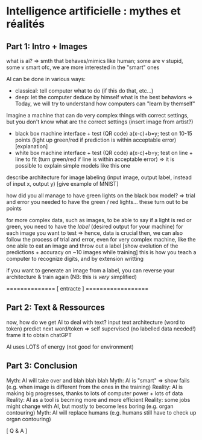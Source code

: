 # Intelligence artificielle : mythes et réalités

## Part 1: Intro + Images
what is ai?
=> smth that behaves/mimics like human; some are v stupid, some v smart
ofc, we are more interested in the "smart" ones

AI can be done in various ways:
- classical: tell computer what to do (if this do that, etc...)
- deep: let the computer deduce by himself what is the best behaviors
=> Today, we will try to understand how computers can "learn by themself"

Imagine a machine that can do very complex things with correct settings, but you don't know what are the correct settings (insert image from artist?)
- black box machine interface + test (QR code) a(x-c)+b=y; test on 10-15 points (light up green/red if prediction is within acceptable error)
[explanation]
- white box machine interface + test (QR code) a(x-c)+b=y; test on line + line to fit (turn green/red if line is within acceptable error)
=> it is possible to explain simple models like this one

describe architecture for image labeling (input image, output label, instead of input x, output y)
[give example of MNIST]

how did you all manage to have green lights on the black box model?
=> trial and error
you needed to have the green / red lights... these turn out to be points

for more complex data, such as images, to be able to say if a light is red or green, you need to have the *label* (desired output for your machine) for each image you want to test
=> hence, data is crucial
then, we can also follow the process of trial and error, even for very complex machine, like the one able to eat an image and throw out a label
[show evolution of the predictions + accuracy on ~10 images while training]
this is how you teach a computer to recognize digits, and by extension writting

if you want to generate an image from a label, you can reverse your architecture & train again (NB: this is *very* simplified)

============== [ entracte ] ==================

## Part 2: Text & Ressources
now, how do we get AI to deal with text?
input text architecture (word to token)
predict next word/token => self supervised (no labelled data needed!)
frame it to obtain chatGPT

AI uses LOTS of energy (not good for environment)

## Part 3: Conclusion
Myth: AI will take over and blah blah blah
Myth: AI is "smart" => show fails (e.g. when image is different from the ones in the training)
Reality: AI is making big progresses, thanks to lots of computer power + lots of data
Reality: AI as a tool is becming more and more efficient
Reality: some jobs might change with AI, but mostly to become less boring (e.g. organ contouring)
Myth: AI will replace humans (e.g. humans still have to check up organ contouring)

[ Q & A ]

